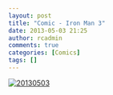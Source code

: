 ```yaml
---
layout: post
title: "Comic - Iron Man 3"
date: 2013-05-03 21:25
author: rcadmin
comments: true
categories: [Comics]
tags: []
---
```

<a href="http://bitsmack.com/comics/2013/11/18/comic-iron-man-3/" rel="attachment wp-att-2498"><img src="http://dl.bitsmack.com/uploads/2013/11/20130503.jpg" alt="20130503"  class="alignnone size-full wp-image-2498" /></a>
